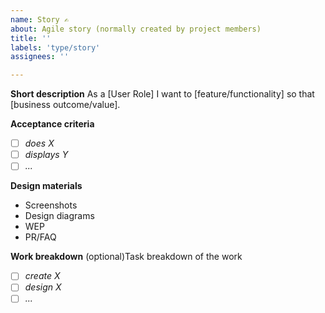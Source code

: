 ```yaml
---
name: Story ✍
about: Agile story (normally created by project members)
title: ''
labels: 'type/story'
assignees: ''

---
```


**Short description**
As a [User Role] I want to [feature/functionality] so that [business outcome/value].

**Acceptance criteria**
- [ ] _does X_
- [ ] _displays Y_
- [ ] _..._

**Design materials**
- Screenshots
- Design diagrams
- WEP
- PR/FAQ

**Work breakdown**
(optional)Task breakdown of the work
- [ ] _create X_
- [ ] _design X_
- [ ] _..._

<!--
Consider following the INVEST acronym - Independent, Negotialbe, Valuable, Estimatable, Small, Testable

When defining tests, consider using **Given** **When** **Then** syntax.  These could also be used for defining acceptance criteria.
-->
